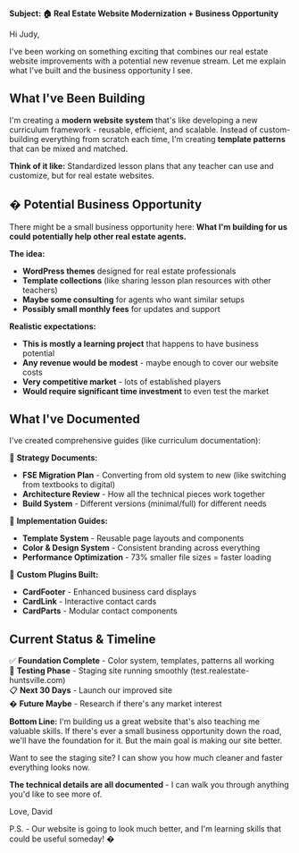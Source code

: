 **Subject: 🏠 Real Estate Website Modernization + Business Opportunity**

Hi Judy,

I've been working on something exciting that combines our real estate website improvements with a potential new revenue stream. Let me explain what I've built and the business opportunity I see.

## **What I've Been Building**

I'm creating a **modern website system** that's like developing a new curriculum framework - reusable, efficient, and scalable. Instead of custom-building everything from scratch each time, I'm creating **template patterns** that can be mixed and matched.

**Think of it like:** Standardized lesson plans that any teacher can use and customize, but for real estate websites.

## **� Potential Business Opportunity**

There might be a small business opportunity here: **What I'm building for us could potentially help other real estate agents.**

**The idea:**
- **WordPress themes** designed for real estate professionals
- **Template collections** (like sharing lesson plan resources with other teachers)
- **Maybe some consulting** for agents who want similar setups
- **Possibly small monthly fees** for updates and support

**Realistic expectations:**
- **This is mostly a learning project** that happens to have business potential
- **Any revenue would be modest** - maybe enough to cover our website costs
- **Very competitive market** - lots of established players
- **Would require significant time investment** to even test the market

## **What I've Documented**

I've created comprehensive guides (like curriculum documentation):

📁 **Strategy Documents:**
- **FSE Migration Plan** - Converting from old system to new (like switching from textbooks to digital)
- **Architecture Review** - How all the technical pieces work together
- **Build System** - Different versions (minimal/full) for different needs

📁 **Implementation Guides:**
- **Template System** - Reusable page layouts and components
- **Color & Design System** - Consistent branding across everything
- **Performance Optimization** - 73% smaller file sizes = faster loading

📁 **Custom Plugins Built:**
- **CardFooter** - Enhanced business card displays
- **CardLink** - Interactive contact cards
- **CardParts** - Modular contact components

## **Current Status & Timeline**

✅ **Foundation Complete** - Color system, templates, patterns all working  
🔄 **Testing Phase** - Staging site running smoothly (test.realestate-huntsville.com)  
📋 **Next 30 Days** - Launch our improved site  
� **Future Maybe** - Research if there's any market interest

**Bottom Line:** I'm building us a great website that's also teaching me valuable skills. If there's ever a small business opportunity down the road, we'll have the foundation for it. But the main goal is making our site better.

Want to see the staging site? I can show you how much cleaner and faster everything looks now.

**The technical details are all documented** - I can walk you through anything you'd like to see more of.

Love,
David

P.S. - Our website is going to look much better, and I'm learning skills that could be useful someday! �
